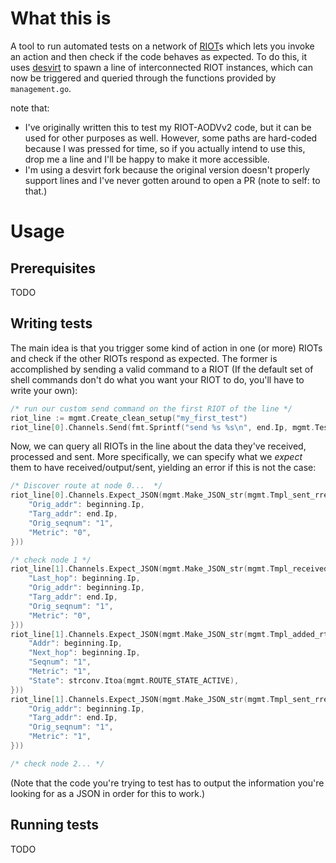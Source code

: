 # What this is
A tool to run automated tests on a network of [RIOT](https://github.com/RIOT-OS/RIOT)s which lets you invoke an action and then check if the code behaves as expected.
To do this, it uses [desvirt](https://github.com/Lotterleben/desvirt/tree/line_fix_2) to spawn a line of interconnected RIOT instances, which can now be triggered and queried through the functions provided by `management.go`. 

note that:
- I've originally written this to test my RIOT-AODVv2 code, but it can be used for other purposes as well. However, some paths are hard-coded because I was pressed for time, so if you actually intend to use this, drop me a line and I'll be happy to make it more accessible.
- I'm using a desvirt fork because the original version doesn't properly support lines and I've never gotten around to open a PR (note to self: to that.)

# Usage
## Prerequisites
TODO

## Writing tests
The main idea is that you trigger some kind of action in one (or more) RIOTs and check if the other RIOTs respond as expected. The former is accomplished by sending a valid command to a RIOT (If the default set of shell commands don't do what you want your RIOT to do, you'll have to write your own):

```c
/* run our custom send command on the first RIOT of the line */
riot_line := mgmt.Create_clean_setup("my_first_test")
riot_line[0].Channels.Send(fmt.Sprintf("send %s %s\n", end.Ip, mgmt.Test_string))
```

Now, we can query all RIOTs in the line about the data they've received, processed and sent. More specifically, we can specify what we *expect* them to have received/output/sent, yielding an error if this is not the case:

```c
/* Discover route at node 0...  */
riot_line[0].Channels.Expect_JSON(mgmt.Make_JSON_str(mgmt.Tmpl_sent_rreq, map[string]string{
    "Orig_addr": beginning.Ip,
    "Targ_addr": end.Ip,
    "Orig_seqnum": "1",
    "Metric": "0",
}))

/* check node 1 */
riot_line[1].Channels.Expect_JSON(mgmt.Make_JSON_str(mgmt.Tmpl_received_rreq, map[string]string{
    "Last_hop": beginning.Ip,
    "Orig_addr": beginning.Ip,
    "Targ_addr": end.Ip,
    "Orig_seqnum": "1",
    "Metric": "0",
}))
riot_line[1].Channels.Expect_JSON(mgmt.Make_JSON_str(mgmt.Tmpl_added_rt_entry, map[string]string{
    "Addr": beginning.Ip,
    "Next_hop": beginning.Ip,
    "Seqnum": "1",
    "Metric": "1",
    "State": strconv.Itoa(mgmt.ROUTE_STATE_ACTIVE),
}))
riot_line[1].Channels.Expect_JSON(mgmt.Make_JSON_str(mgmt.Tmpl_sent_rreq, map[string]string{
    "Orig_addr": beginning.Ip,
    "Targ_addr": end.Ip,
    "Orig_seqnum": "1",
    "Metric": "1",
}))

/* check node 2... */
```

(Note that the code you're trying to test has to output the information you're looking for as a JSON in order for this to work.)

## Running tests
TODO